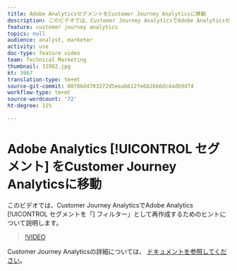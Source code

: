 ```yaml
---
title: Adobe AnalyticsセグメントをCustomer Journey Analyticsに移動
description: このビデオでは、Customer Journey AnalyticsでAdobe Analyticsセグメントを「フィルター」として再作成するためのヒントについて説明します。
feature: customer journey analytics
topics: null
audience: analyst, marketer
activity: use
doc-type: feature video
team: Technical Marketing
thumbnail: 31982.jpg
kt: 3967
translation-type: tm+mt
source-git-commit: 08f06d4703272d5eeab612fe6b2bb6dc4adb9d74
workflow-type: tm+mt
source-wordcount: '72'
ht-degree: 11%

---
```



# Adobe Analytics [!UICONTROL セグメント] をCustomer Journey Analyticsに移動

このビデオでは、Customer Journey AnalyticsでAdobe Analytics [!UICONTROL セグメントを「] フィルター」として再作成するためのヒントについて説明します。

>[!VIDEO](https://video.tv.adobe.com/v/31982/?quality=12)

Customer Journey Analyticsの詳細については、 [ドキュメントを参照してください](https://docs.adobe.com/content/help/ja-JP/analytics-platform/using/cja-landing.html)。
